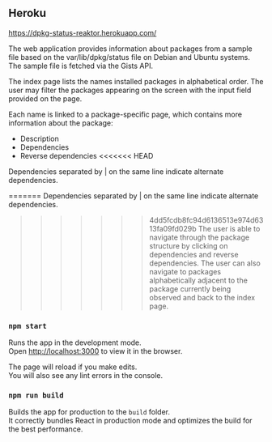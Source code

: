 ## Heroku

https://dpkg-status-reaktor.herokuapp.com/

The web application provides information about packages from a sample file based on the var/lib/dpkg/status file on Debian and Ubuntu systems. The sample file is fetched via the Gists API.

The index page lists the names installed packages in alphabetical order. The user may filter the packages appearing on the screen with the input field provided on the page.

Each name is linked to a package-specific page, which contains more information about the package:
* Description
* Dependencies
* Reverse dependencies
<<<<<<< HEAD

Dependencies separated by | on the same line indicate alternate dependencies.

=======
Dependencies separated by | on the same line indicate alternate dependencies.
>>>>>>> 4dd5fcdb8fc94d6136513e974d6313fa09fd029b
The user is able to navigate through the package structure by clicking on dependencies and reverse dependencies. The user can also navigate to packages alphabetically adjacent to the package currently being observed and back to the index page. 

### `npm start`

Runs the app in the development mode.<br />
Open [http://localhost:3000](http://localhost:3000) to view it in the browser.

The page will reload if you make edits.<br />
You will also see any lint errors in the console.

### `npm run build`

Builds the app for production to the `build` folder.<br />
It correctly bundles React in production mode and optimizes the build for the best performance.